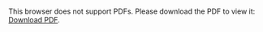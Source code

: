<object data="https://github.com/HaogeL/multiplication_based_divider/raw/master/readme/readme.pdf" type="application/pdf" width="700px" height="700px">
    <embed src="https://github.com/HaogeL/multiplication_based_divider/raw/master/readme/readme.pdf">
        <p>This browser does not support PDFs. Please download the PDF to view it: <a href="https://github.com/HaogeL/multiplication_based_divider/blob/master/readme/readme.pdf">Download PDF</a>.</p>
    </embed>
</object>
